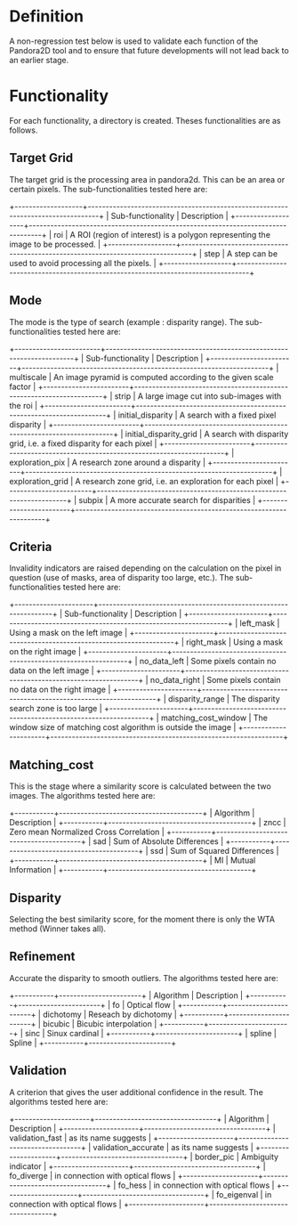 # Definition

A non-regression test below is used to validate each function of the Pandora2D tool and to ensure that future developments will not lead back to an earlier stage.

# Functionality
For each functionality, a directory is created. Theses functionalities are as follows.

## Target Grid
The target grid is the processing area in pandora2d. This can be an area or certain pixels. The sub-functionalities tested here are:

+-------------------+---------------------------------------------------------------------------------+
| Sub-functionality | Description                                                                     |
+-------------------+---------------------------------------------------------------------------------+
| roi               | A ROI (region of interest) is a polygon representing the image to be processed. |
+-------------------+---------------------------------------------------------------------------------+
| step              | A step can be used to avoid processing all the pixels.                          |
+-------------------+---------------------------------------------------------------------------------+

## Mode
The mode is the type of search (example : disparity range). The sub-functionalities tested here are:

+------------------------+---------------------------------------------------------------------+
| Sub-functionality      | Description                                                         |
+------------------------+---------------------------------------------------------------------+
| multiscale             | An image pyramid is computed according to the given scale factor    |
+------------------------+---------------------------------------------------------------------+
| strip                  | A large image cut into sub-images with the roi                      |
+------------------------+---------------------------------------------------------------------+
| initial_disparity      | A search with a fixed pixel disparity                               |
+------------------------+---------------------------------------------------------------------+
| initial_disparity_grid | A search with disparity grid, i.e. a fixed disparity for each pixel |
+------------------------+---------------------------------------------------------------------+
| exploration_pix        | A research zone around a disparity                                  |
+------------------------+---------------------------------------------------------------------+
| exploration_grid       | A research zone grid, i.e. an exploration for each pixel            |
+------------------------+---------------------------------------------------------------------+
| subpix                 | A more accurate search for disparities                              |
+------------------------+---------------------------------------------------------------------+

## Criteria
Invalidity indicators are raised depending on the calculation on the pixel in question (use of masks, area of disparity too large, etc.). The sub-functionalities tested here are:

+----------------------+-----------------------------------------------------------------+
| Sub-functionality    | Description                                                     |
+----------------------+-----------------------------------------------------------------+
| left_mask            | Using a mask on the left image                                  |
+----------------------+-----------------------------------------------------------------+
| right_mask           | Using a mask on the right image                                 |
+----------------------+-----------------------------------------------------------------+
| no_data_left         | Some pixels contain no data on the left image                   |
+----------------------+-----------------------------------------------------------------+
| no_data_right        | Some pixels contain no data on the right image                  |
+----------------------+-----------------------------------------------------------------+
| disparity_range      | The disparity search zone is too large                          |
+----------------------+-----------------------------------------------------------------+
| matching_cost_window | The window size of matching cost algorithm is outside the image |
+----------------------+-----------------------------------------------------------------+

## Matching_cost
This is the stage where a similarity score is calculated between the two images. The algorithms tested here are:

+-----------+----------------------------------------+
| Algorithm | Description                            |
+-----------+----------------------------------------+
| zncc      | Zero mean Normalized Cross Correlation |
+-----------+----------------------------------------+
| sad       | Sum of Absolute Differences            |
+-----------+----------------------------------------+
| ssd       | Sum of Squared Differences             |
+-----------+----------------------------------------+
| MI        | Mutual Information                     |
+-----------+----------------------------------------+

## Disparity
Selecting the best similarity score, for the moment there is only the WTA method (Winner takes all).

## Refinement
Accurate the disparity to smooth outliers. The algorithms tested here are:

+-----------+-----------------------+
| Algorithm | Description           |
+-----------+-----------------------+
| fo        | Optical flow          |
+-----------+-----------------------+
| dichotomy | Reseach by dichotomy  |
+-----------+-----------------------+
| bicubic   | Bicubic interpolation |
+-----------+-----------------------+
| sinc      | Sinux cardinal        |
+-----------+-----------------------+
| spline    | Spline                |
+-----------+-----------------------+

## Validation
A criterion that gives the user additional confidence in the result. The algorithms tested here are:

+---------------------+----------------------------------+
| Algorithm           | Description                      |
+---------------------+----------------------------------+
| validation_fast     | as its name suggests             |
+---------------------+----------------------------------+
| validation_accurate | as its name suggests             |
+---------------------+----------------------------------+
| border_pic          | Ambiguity indicator              |
+---------------------+----------------------------------+
| fo_diverge          | in connection with optical flows |
+---------------------+----------------------------------+
| fo_hess             | in connection with optical flows |
+---------------------+----------------------------------+
| fo_eigenval         | in connection with optical flows |
+---------------------+----------------------------------+